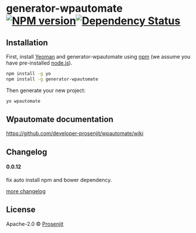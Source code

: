 # generator-wpautomate [![NPM version][npm-image]][npm-url][![Dependency Status][daviddm-image]][daviddm-url]
> 

## Installation

First, install [Yeoman](http://yeoman.io) and generator-wpautomate using [npm](https://www.npmjs.com/) (we assume you have pre-installed [node.js](https://nodejs.org/)).

```bash
npm install -g yo
npm install -g generator-wpautomate
```

Then generate your new project:

```bash
yo wpautomate
```

## Wpautomate documentation
https://github.com/developer-prosenjit/wpautomate/wiki

## Changelog

#### 0.0.12
fix auto install npm and bower dependency.

[more changelog](https://github.com/developer-prosenjit/generator-wpautomate/blob/master/changelog.md)


## License

Apache-2.0 © [Prosenjit]()


[npm-image]: https://badge.fury.io/js/generator-wpautomate.svg
[npm-url]: https://npmjs.org/package/generator-wpautomate
[travis-image]: https://travis-ci.org/developer-prosenjit/generator-wpautomate.svg?branch=master
[travis-url]: https://travis-ci.org/developer-prosenjit/generator-wpautomate
[daviddm-image]: https://david-dm.org/developer-prosenjit/generator-wpautomate.svg?theme=shields.io
[daviddm-url]: https://david-dm.org/developer-prosenjit/generator-wpautomate

